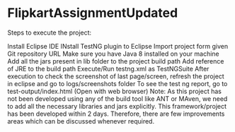# FlipkartAssignmentUpdated

Steps to execute the project:

Install Eclipse IDE
INstall TestNG plugin to Eclipse
Import project form given Git repository URL
Make sure you have Java 8 installed on your machine
Add all the jars present in lib folder to the project build path
Add reference of JRE to the build path
Execute/Run testng.xml as TestNGSuite
After execution to check the screenshot of last page/screen, refresh the project in eclipse and go to logs/screenshots folder
To see the test ng report, go to test-output/index.html (Open with web browser)
Note: As this project has not been developed using any of the build tool like ANT or MAven, we need to add all the necessary libraries and jars explicitly. This framework/project has been developed within 2 days. Therefore, there are few improvements areas which can be discussed whenever required.
